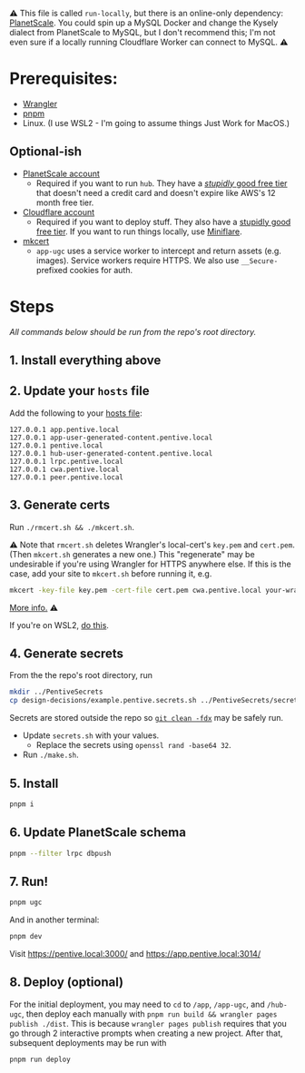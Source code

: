 ⚠ This file is called `run-locally`, but there is an online-only dependency: [PlanetScale](https://planetscale.com/). You could spin up a MySQL Docker and change the Kysely dialect from PlanetScale to MySQL, but I don't recommend this; I'm not even sure if a locally running Cloudflare Worker can connect to MySQL. ⚠

# Prerequisites:

- [Wrangler](https://developers.cloudflare.com/workers/wrangler/install-and-update/)
- [pnpm](https://pnpm.io/)
- Linux. (I use WSL2 - I'm going to assume things Just Work for MacOS.)

## Optional-ish

- [PlanetScale account](https://auth.planetscale.com/sign-up)
  - Required if you want to run `hub`. They have a [_stupidly_ good free tier](https://planetscale.com/pricing) that doesn't need a credit card and doesn't expire like AWS's 12 month free tier.
- [Cloudflare account](https://dash.cloudflare.com/sign-up)
  - Required if you want to deploy stuff. They also have a [stupidly good free tier](https://developers.cloudflare.com/workers/platform/pricing/). If you want to run things locally, use [Miniflare](https://miniflare.dev/).
- [mkcert](https://github.com/FiloSottile/mkcert)
  - `app-ugc` uses a service worker to intercept and return assets (e.g. images). Service workers require HTTPS. We also use `__Secure-` prefixed cookies for auth.

# Steps

_All commands below should be run from the repo's root directory._

## 1. Install everything above

## 2. Update your `hosts` file

Add the following to your [hosts file](https://www.howtogeek.com/howto/27350/beginner-geek-how-to-edit-your-hosts-file/):

```
127.0.0.1 app.pentive.local
127.0.0.1 app-user-generated-content.pentive.local
127.0.0.1 pentive.local
127.0.0.1 hub-user-generated-content.pentive.local
127.0.0.1 lrpc.pentive.local
127.0.0.1 cwa.pentive.local
127.0.0.1 peer.pentive.local
```

## 3. Generate certs

Run `./rmcert.sh && ./mkcert.sh`.

⚠ Note that `rmcert.sh` deletes Wrangler's local-cert's `key.pem` and `cert.pem`. (Then `mkcert.sh` generates a new one.) This "regenerate" may be undesirable if you're using Wrangler for HTTPS anywhere else. If this is the case, add your site to `mkcert.sh` before running it, e.g.

```bash
mkcert -key-file key.pem -cert-file cert.pem cwa.pentive.local your-wrangler-worker-here.com
```

[More info.](https://github.com/cloudflare/workers-sdk/issues/1908#issuecomment-1416901172) ⚠

If you're on WSL2, [do this](https://github.com/FiloSottile/mkcert/issues/357#issuecomment-1466762021).

## 4. Generate secrets

From the the repo's root directory, run

```bash
mkdir ../PentiveSecrets
cp design-decisions/example.pentive.secrets.sh ../PentiveSecrets/secrets.sh
```

Secrets are stored outside the repo so [`git clean -fdx`](https://tysonwilliams.coding.blog/2020-07-11_systematic_cleaning#git-clean--fdx) may be safely run.

- Update `secrets.sh` with your values.
  - Replace the secrets using `openssl rand -base64 32`.
- Run `./make.sh`.

## 5. Install

```bash
pnpm i
```

## 6. Update PlanetScale schema

```bash
pnpm --filter lrpc dbpush
```

## 7. Run!

```bash
pnpm ugc
```

And in another terminal:

```bash
pnpm dev
```

Visit https://pentive.local:3000/ and https://app.pentive.local:3014/

## 8. Deploy (optional)

For the initial deployment, you may need to `cd` to `/app`, `/app-ugc`, and `/hub-ugc`, then deploy each manually with `pnpm run build && wrangler pages publish ./dist`. This is because `wrangler pages publish` requires that you go through 2 interactive prompts when creating a new project. After that, subsequent deployments may be run with

```bash
pnpm run deploy
```
